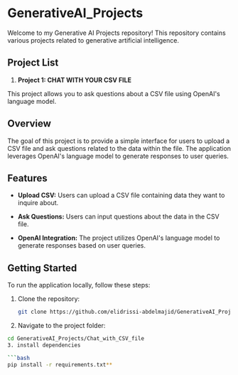 # GenerativeAI_Projects


Welcome to my Generative AI Projects repository! This repository contains various projects related to generative artificial intelligence.

## Project List

1. **Project 1: CHAT WITH YOUR CSV FILE**

This project allows you to ask questions about a CSV file using OpenAI's language model.

## Overview

The goal of this project is to provide a simple interface for users to upload a CSV file and ask questions related to the data within the file. The application leverages OpenAI's language model to generate responses to user queries.

## Features

- **Upload CSV:** Users can upload a CSV file containing data they want to inquire about.

- **Ask Questions:** Users can input questions about the data in the CSV file.

- **OpenAI Integration:** The project utilizes OpenAI's language model to generate responses based on user queries.

## Getting Started

To run the application locally, follow these steps:

1. Clone the repository:

   ```bash
   git clone https://github.com/elidrissi-abdelmajid/GenerativeAI_Projects.git

2. Navigate to the project folder:
   
  ```bash
  cd GenerativeAI_Projects/Chat_with_CSV_file
3. install dependencies

  ```bash
  pip install -r requirements.txt**
  
